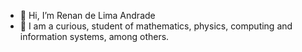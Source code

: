 - 👋 Hi, I’m Renan de Lima Andrade
- 👀 I am a curious, student of mathematics, physics, computing and information systems, among others.


<!---
renanpyd/renanpyd is a ✨ special ✨ repository because its `README.md` (this file) appears on your GitHub profile.
You can click the Preview link to take a look at your changes.
--->
